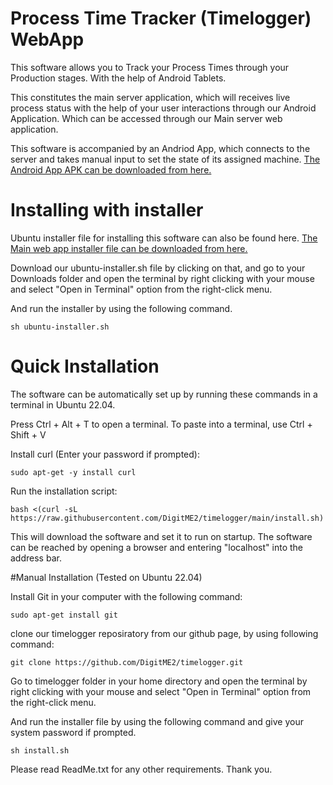 # Process Time Tracker (Timelogger) WebApp
This software allows you to Track your Process Times through your Production stages. With the help of Android Tablets. 

This constitutes the main server application, which will receives live process status with the help of your user interactions 
through our Android Application. Which can be accessed through our Main server web application.

This software is accompanied by an Andriod App, which connects to the server and takes manual input to set the 
state of its assigned machine. [The Android App APK can be downloaded from here.](https://github.com/DigitME2/timelogger/releases/tag/v2.14)

# Installing with installer
Ubuntu installer file for installing this software can also be found here. 
[The Main web app installer file can be downloaded from here.](https://github.com/DigitME2/timelogger/releases/tag/v2.14)

Download our ubuntu-installer.sh file by clicking on that, and go to your Downloads folder and open the terminal 
by right clicking with your mouse and select "Open in Terminal" option from the right-click menu.

And run the installer by using the following command. 

```
sh ubuntu-installer.sh
```

# Quick Installation
The software can be automatically set up by running these commands in a terminal in Ubuntu 22.04.

Press Ctrl + Alt + T to open a terminal. To paste into a terminal, use Ctrl + Shift + V

Install curl (Enter your password if prompted):

```
sudo apt-get -y install curl
```

Run the installation script:

```
bash <(curl -sL https://raw.githubusercontent.com/DigitME2/timelogger/main/install.sh)
```

This will download the software and set it to run on startup. The software can be reached by opening a browser and entering "localhost" into the address bar. 

#Manual Installation
(Tested on Ubuntu 22.04)

Install Git in your computer with the following command:

```
sudo apt-get install git
```

clone our timelogger reposiratory from our github page, by using following command:

```
git clone https://github.com/DigitME2/timelogger.git
```

Go to timelogger folder in your home directory and open the terminal 
by right clicking with your mouse and select "Open in Terminal" option from the right-click menu.

And run the installer file by using the following command and give your system password if prompted.

```
sh install.sh
```

Please read ReadMe.txt for any other requirements. Thank you.
